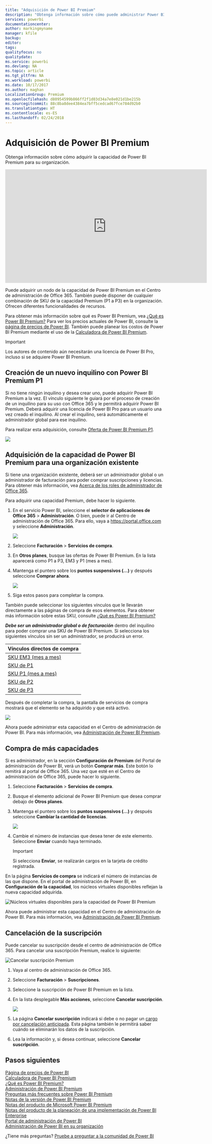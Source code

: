 ```yaml
---
title: "Adquisición de Power BI Premium"
description: "Obtenga información sobre cómo puede administrar Power BI Premium y habilitar el acceso a contenido para toda la organización."
services: powerbi
documentationcenter: 
author: markingmyname
manager: kfile
backup: 
editor: 
tags: 
qualityfocus: no
qualitydate: 
ms.service: powerbi
ms.devlang: NA
ms.topic: article
ms.tgt_pltfrm: NA
ms.workload: powerbi
ms.date: 10/17/2017
ms.author: maghan
LocalizationGroup: Premium
ms.openlocfilehash: d80954599b866ff2f1d03d34a7e8e021d1be215b
ms.sourcegitcommit: 88c8ba8dee4384ea7bff5cedcad67fce784d92b0
ms.translationtype: HT
ms.contentlocale: es-ES
ms.lasthandoff: 02/24/2018
---
```

# <a name="how-to-purchase-power-bi-premium"></a>Adquisición de Power BI Premium
Obtenga información sobre cómo adquirir la capacidad de Power BI Premium para su organización.

<iframe width="640" height="360" src="https://www.youtube.com/embed/NkvYs5Qp4iA?rel=0&amp;showinfo=0" frameborder="0" allowfullscreen></iframe>

Puede adquirir un nodo de la capacidad de Power BI Premium en el Centro de administración de Office 365. También puede disponer de cualquier combinación de SKU de la capacidad Premium (P1 a P3) en la organización. Ofrecen diferentes funcionalidades de recursos.

Para obtener más información sobre qué es Power BI Premium, vea [¿Qué es Power BI Premium?](service-premium.md) Para ver los precios actuales de Power BI, consulte la [página de precios de Power BI](https://powerbi.microsoft.com/pricing/). También puede planear los costos de Power BI Premium mediante el uso de la [Calculadora de Power BI Premium](https://powerbi.microsoft.com/calculator/).

> [!IMPORTANT]
> Los autores de contenido aún necesitarán una licencia de Power BI Pro, incluso si se adquiere Power BI Premium.
> 
> 

## <a name="create-a-new-tenant-with-power-bi-premium-p1"></a>Creación de un nuevo inquilino con Power BI Premium P1
Si no tiene ningún inquilino y desea crear uno, puede adquirir Power BI Premium a la vez. El vínculo siguiente le guiará por el proceso de creación de un inquilino para su uso con Office 365 y le permitirá adquirir Power BI Premium. Deberá adquirir una licencia de Power BI Pro para un usuario una vez creado el inquilino. Al crear el inquilino, será automáticamente el administrador global para ese inquilino.

Para realizar esta adquisición, consulte [Oferta de Power BI Premium P1](https://signup.microsoft.com/Signup?OfferId=b3ec5615-cc11-48de-967d-8d79f7cb0af1).

![](media/service-admin-premium-purchase/premium-purchase-with-tenant.png)

## <a name="purchase-a-power-bi-premium-capacity-for-an-existing-organization"></a>Adquisición de la capacidad de Power BI Premium para una organización existente
Si tiene una organización existente, deberá ser un administrador global o un administrador de facturación para poder comprar suscripciones y licencias. Para obtener más información, vea [Acerca de los roles de administrador de Office 365](https://support.office.com/article/About-Office-365-admin-roles-da585eea-f576-4f55-a1e0-87090b6aaa9d).

Para adquirir una capacidad Premium, debe hacer lo siguiente.

1. En el servicio Power BI, seleccione el **selector de aplicaciones de Office 365** > **Administración**. O bien, puede ir al Centro de administración de Office 365. Para ello, vaya a https://portal.office.com y seleccione **Administración**.
   
    ![](media/service-admin-premium-purchase/o365-app-picker.png)
2. Seleccione **Facturación** > **Servicios de compra**.
3. En **Otros planes**, busque las ofertas de Power BI Premium. En la lista aparecerá como P1 a P3, EM3 y P1 (mes a mes).
4. Mantenga el puntero sobre los **puntos suspensivos (...)** y después seleccione **Comprar ahora**.
   
    ![](media/service-admin-premium-purchase/premium-purchase.png)
5. Siga estos pasos para completar la compra.

También puede seleccionar los siguientes vínculos que le llevarán directamente a las páginas de compra de esos elementos. Para obtener más información sobre estas SKU, consulte [¿Qué es Power BI Premium?](service-premium.md#premiumskus)

***Debe ser un administrador global o de facturación*** dentro del inquilino para poder comprar una SKU de Power BI Premium. Si selecciona los siguientes vínculos sin ser un administrador, se producirá un error.

| Vínculos directos de compra |
| --- |
| [SKU EM3 (mes a mes)](https://portal.office.com/commerce/completeorder.aspx?OfferId=4004702D-749C-4F74-BF47-3048F1833780&adminportal=1) |
| [SKU de P1](https://portal.office.com/commerce/completeorder.aspx?OfferId=b3ec5615-cc11-48de-967d-8d79f7cb0af1&adminportal=1) |
| [SKU P1 (mes a mes)](https://portal.office.com/commerce/completeorder.aspx?OfferId=E4C8EDD3-74A1-4D42-A738-C647972FBE81&adminportal=1) |
| [SKU de P2](https://portal.office.com/commerce/completeorder.aspx?OfferId=062F2AA7-B4BC-4B0E-980F-2072102D8605&adminportal=1) |
| [SKU de P3](https://portal.office.com/commerce/completeorder.aspx?OfferId=40c7d673-375c-42a1-84ca-f993a524fed0&adminportal=1) |

Después de completar la compra, la pantalla de servicios de compra mostrará que el elemento se ha adquirido y que está activo.

![](media/service-admin-premium-purchase/premium-purchased.png)

Ahora puede administrar esta capacidad en el Centro de administración de Power BI. Para más información, vea [Administración de Power BI Premium](service-admin-premium-manage.md).

## <a name="purchase-more-capacities"></a>Compra de más capacidades
Si es administrador, en la sección **Configuración de Premium** del Portal de administración de Power BI, verá un botón **Comprar más**. Este botón lo remitirá al portal de Office 365. Una vez que esté en el Centro de administración de Office 365, puede hacer lo siguiente.

1. Seleccione **Facturación** > **Servicios de compra**.
2. Busque el elemento adicional de Power BI Premium que desea comprar debajo de **Otros planes**.
3. Mantenga el puntero sobre los **puntos suspensivos (...)** y después seleccione **Cambiar la cantidad de licencias**.
   
    ![](media/service-admin-premium-purchase/premium-purchase-more.png)
4. Cambie el número de instancias que desea tener de este elemento. Seleccione **Enviar** cuando haya terminado.
   
   > [!IMPORTANT]
   > Si selecciona **Enviar**, se realizarán cargos en la tarjeta de crédito registrada.
   > 
   > 

En la página **Servicios de compra** se indicará el número de instancias de las que dispone. En el portal de administración de Power BI, en **Configuración de la capacidad**, los núcleos virtuales disponibles reflejan la nueva capacidad adquirida.

![Núcleos virtuales disponibles para la capacidad de Power BI Premium](media/service-admin-premium-purchase/premium-capacities.png)

Ahora puede administrar esta capacidad en el Centro de administración de Power BI. Para más información, vea [Administración de Power BI Premium](service-admin-premium-manage.md).

## <a name="cancel-your-subscription"></a>Cancelación de la suscripción
Puede cancelar su suscripción desde el centro de administración de Office 365. Para cancelar una suscripción Premium, realice lo siguiente:

![](media/service-admin-premium-purchase/premium-cancel-subscription.png "Cancelar suscripción Premium")

1. Vaya al centro de administración de Office 365.
2. Seleccione **Facturación** > **Suscripciones**.
3. Seleccione la suscripción de Power BI Premium en la lista.
4. En la lista desplegable **Más acciones**, seleccione **Cancelar suscripción**.
   
    ![](media/service-admin-premium-purchase/o365-more-actions.png)
5. La página **Cancelar suscripción** indicará si debe o no pagar un [cargo por cancelación anticipada](https://support.office.com/article/early-termination-fees-6487d4de-401a-466f-8bc3-c0beb5cc40d3). Esta página también le permitirá saber cuándo se eliminarán los datos de la suscripción.
6. Lea la información y, si desea continuar, seleccione **Cancelar suscripción**.

## <a name="next-steps"></a>Pasos siguientes
[Página de precios de Power BI](https://powerbi.microsoft.com/pricing/)  
[Calculadora de Power BI Premium](https://powerbi.microsoft.com/calculator/)  
[¿Qué es Power BI Premium?](service-premium.md)  
[Administración de Power BI Premium](service-admin-premium-manage.md)  
[Preguntas más frecuentes sobre Power BI Premium](service-premium-faq.md)  
[Notas de la versión de Power BI Premium](service-premium-release-notes.md)  
[Notas del producto de Microsoft Power BI Premium](https://aka.ms/pbipremiumwhitepaper)  
[Notas del producto de la planeación de una implementación de Power BI Enterprise](https://aka.ms/pbienterprisedeploy)  
[Portal de administración de Power BI](service-admin-portal.md)  
[Administración de Power BI en su organización](service-admin-administering-power-bi-in-your-organization.md)  

¿Tiene más preguntas? [Pruebe a preguntar a la comunidad de Power BI](http://community.powerbi.com/)

